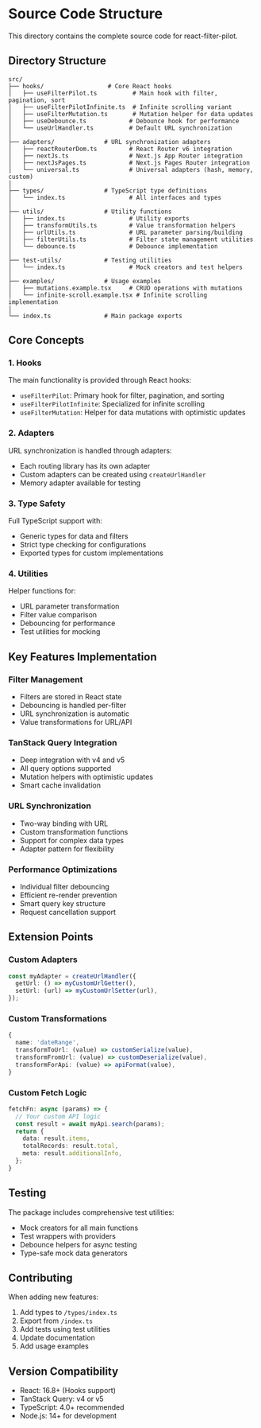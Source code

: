 # Source Code Structure

This directory contains the complete source code for react-filter-pilot.

## Directory Structure

```
src/
├── hooks/                  # Core React hooks
│   ├── useFilterPilot.ts          # Main hook with filter, pagination, sort
│   ├── useFilterPilotInfinite.ts  # Infinite scrolling variant
│   ├── useFilterMutation.ts       # Mutation helper for data updates
│   ├── useDebounce.ts            # Debounce hook for performance
│   └── useUrlHandler.ts          # Default URL synchronization
│
├── adapters/              # URL synchronization adapters
│   ├── reactRouterDom.ts         # React Router v6 integration
│   ├── nextJs.ts                 # Next.js App Router integration  
│   ├── nextJsPages.ts            # Next.js Pages Router integration
│   └── universal.ts              # Universal adapters (hash, memory, custom)
│
├── types/                 # TypeScript type definitions
│   └── index.ts                  # All interfaces and types
│
├── utils/                 # Utility functions
│   ├── index.ts                  # Utility exports
│   ├── transformUtils.ts         # Value transformation helpers
│   ├── urlUtils.ts               # URL parameter parsing/building
│   ├── filterUtils.ts            # Filter state management utilities
│   └── debounce.ts               # Debounce implementation
│
├── test-utils/            # Testing utilities
│   └── index.ts                  # Mock creators and test helpers
│
├── examples/              # Usage examples
│   ├── mutations.example.tsx     # CRUD operations with mutations
│   └── infinite-scroll.example.tsx # Infinite scrolling implementation
│
└── index.ts               # Main package exports
```

## Core Concepts

### 1. **Hooks**
The main functionality is provided through React hooks:
- `useFilterPilot`: Primary hook for filter, pagination, and sorting
- `useFilterPilotInfinite`: Specialized for infinite scrolling
- `useFilterMutation`: Helper for data mutations with optimistic updates

### 2. **Adapters**
URL synchronization is handled through adapters:
- Each routing library has its own adapter
- Custom adapters can be created using `createUrlHandler`
- Memory adapter available for testing

### 3. **Type Safety**
Full TypeScript support with:
- Generic types for data and filters
- Strict type checking for configurations
- Exported types for custom implementations

### 4. **Utilities**
Helper functions for:
- URL parameter transformation
- Filter value comparison
- Debouncing for performance
- Test utilities for mocking

## Key Features Implementation

### Filter Management
- Filters are stored in React state
- Debouncing is handled per-filter
- URL synchronization is automatic
- Value transformations for URL/API

### TanStack Query Integration
- Deep integration with v4 and v5
- All query options supported
- Mutation helpers with optimistic updates
- Smart cache invalidation

### URL Synchronization
- Two-way binding with URL
- Custom transformation functions
- Support for complex data types
- Adapter pattern for flexibility

### Performance Optimizations
- Individual filter debouncing
- Efficient re-render prevention
- Smart query key structure
- Request cancellation support

## Extension Points

### Custom Adapters
```typescript
const myAdapter = createUrlHandler({
  getUrl: () => myCustomUrlGetter(),
  setUrl: (url) => myCustomUrlSetter(url),
});
```

### Custom Transformations
```typescript
{
  name: 'dateRange',
  transformToUrl: (value) => customSerialize(value),
  transformFromUrl: (value) => customDeserialize(value),
  transformForApi: (value) => apiFormat(value),
}
```

### Custom Fetch Logic
```typescript
fetchFn: async (params) => {
  // Your custom API logic
  const result = await myApi.search(params);
  return {
    data: result.items,
    totalRecords: result.total,
    meta: result.additionalInfo,
  };
}
```

## Testing

The package includes comprehensive test utilities:
- Mock creators for all main functions
- Test wrappers with providers
- Debounce helpers for async testing
- Type-safe mock data generators

## Contributing

When adding new features:
1. Add types to `/types/index.ts`
2. Export from `/index.ts`
3. Add tests using test utilities
4. Update documentation
5. Add usage examples

## Version Compatibility

- React: 16.8+ (Hooks support)
- TanStack Query: v4 or v5
- TypeScript: 4.0+ recommended
- Node.js: 14+ for development